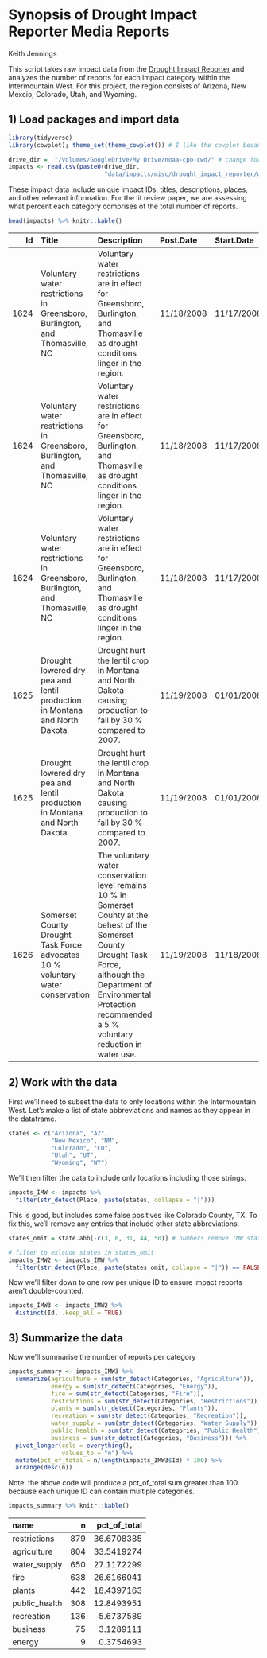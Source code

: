 Synopsis of Drought Impact Reporter Media Reports
================
Keith Jennings

This script takes raw impact data from the [Drought Impact
Reporter](https://droughtreporter.unl.edu/map/) and analyzes the number
of reports for each impact category within the Intermountain West. For
this project, the region consists of Arizona, New Mexcio, Colorado,
Utah, and Wyoming.

## 1\) Load packages and import data

``` r
library(tidyverse)
library(cowplot); theme_set(theme_cowplot()) # I like the cowplot because it makes plot pretty
```

``` r
drive_dir =  "/Volumes/GoogleDrive/My Drive/noaa-cpo-cwd/" # change for local machine
impacts <- read.csv(paste0(drive_dir,
                           "data/impacts/misc/drought_impact_reporter/dir_impacts_from_media_all.csv"))
```

These impact data include unique impact IDs, titles, descriptions,
places, and other relevant information. For the lit review paper, we are
assessing what percent each category comprises of the total number of
reports.

``` r
head(impacts) %>% knitr::kable()
```

|   Id | Title                                                                          | Description                                                                                                                                                                                                                             | Post.Date  | Start.Date | End.Date   | Level  | FIPS     | Place              | Categories                                             | X  |
| ---: | :----------------------------------------------------------------------------- | :-------------------------------------------------------------------------------------------------------------------------------------------------------------------------------------------------------------------------------------- | :--------- | :--------- | :--------- | :----- | :------- | :----------------- | :----------------------------------------------------- | :- |
| 1624 | Voluntary water restrictions in Greensboro, Burlington, and Thomasville, NC    | Voluntary water restrictions are in effect for Greensboro, Burlington, and Thomasville as drought conditions linger in the region.                                                                                                      | 11/18/2008 | 11/17/2008 |            | city   | 37-09060 | Burlington,NC      | Water Supply & Quality,Relief, Response & Restrictions | NA |
| 1624 | Voluntary water restrictions in Greensboro, Burlington, and Thomasville, NC    | Voluntary water restrictions are in effect for Greensboro, Burlington, and Thomasville as drought conditions linger in the region.                                                                                                      | 11/18/2008 | 11/17/2008 |            | city   | 37-28000 | Greensboro,NC      | Water Supply & Quality,Relief, Response & Restrictions | NA |
| 1624 | Voluntary water restrictions in Greensboro, Burlington, and Thomasville, NC    | Voluntary water restrictions are in effect for Greensboro, Burlington, and Thomasville as drought conditions linger in the region.                                                                                                      | 11/18/2008 | 11/17/2008 |            | city   | 37-67420 | Thomasville,NC     | Water Supply & Quality,Relief, Response & Restrictions | NA |
| 1625 | Drought lowered dry pea and lentil production in Montana and North Dakota      | Drought hurt the lentil crop in Montana and North Dakota causing production to fall by 30 % compared to 2007.                                                                                                                           | 11/19/2008 | 01/01/2008 | 11/19/2008 | state  | 30       | Montana            | Agriculture                                            | NA |
| 1625 | Drought lowered dry pea and lentil production in Montana and North Dakota      | Drought hurt the lentil crop in Montana and North Dakota causing production to fall by 30 % compared to 2007.                                                                                                                           | 11/19/2008 | 01/01/2008 | 11/19/2008 | state  | 38       | North Dakota       | Agriculture                                            | NA |
| 1626 | Somerset County Drought Task Force advocates 10 % voluntary water conservation | The voluntary water conservation level remains 10 % in Somerset County at the behest of the Somerset County Drought Task Force, although the Department of Environmental Protection recommended a 5 % voluntary reduction in water use. | 11/19/2008 | 11/18/2008 |            | county | 42111    | Somerset County,PA | Water Supply & Quality,Relief, Response & Restrictions | NA |

## 2\) Work with the data

First we’ll need to subset the data to only locations within the
Intermountain West. Let’s make a list of state abbreviations and names
as they appear in the dataframe.

``` r
states <- c("Arizona", "AZ",
            "New Mexico", "NM",
            "Colorado", "CO",
            "Utah", "UT",
            "Wyoming", "WY")
```

We’ll then filter the data to include only locations including those
strings.

``` r
impacts_IMW <- impacts %>% 
  filter(str_detect(Place, paste(states, collapse = "|")))
```

This is good, but includes some false positives like Colorado County,
TX. To fix this, we’ll remove any entries that include other state
abbreviations.

``` r
states_omit = state.abb[-c(3, 6, 31, 44, 50)] # numbers remove IMW states from vector

# filter to exlcude states in states_omit
impacts_IMW2 <- impacts_IMW %>% 
  filter(str_detect(Place, paste(states_omit, collapse = "|")) == FALSE)
```

Now we’ll filter down to one row per unique ID to ensure impact reports
aren’t double-counted.

``` r
impacts_IMW3 <- impacts_IMW2 %>% 
  distinct(Id, .keep_all = TRUE)
```

## 3\) Summarize the data

Now we’ll summarise the number of reports per category

``` r
impacts_summary <- impacts_IMW3 %>% 
  summarize(agriculture = sum(str_detect(Categories, "Agriculture")),
            energy = sum(str_detect(Categories, "Energy")),
            fire = sum(str_detect(Categories, "Fire")),
            restrictions = sum(str_detect(Categories, "Restrictions")),
            plants = sum(str_detect(Categories, "Plants")),
            recreation = sum(str_detect(Categories, "Recreation")),
            water_supply = sum(str_detect(Categories, "Water Supply")),
            public_health = sum(str_detect(Categories, "Public Health")),
            business = sum(str_detect(Categories, "Business"))) %>% 
  pivot_longer(cols = everything(),
               values_to = "n") %>% 
  mutate(pct_of_total = n/length(impacts_IMW3$Id) * 100) %>% 
  arrange(desc(n))
```

Note: the above code will produce a pct\_of\_total sum greater than 100
because each unique ID can contain multiple categories.

``` r
impacts_summary %>% knitr::kable()
```

| name           |   n | pct\_of\_total |
| :------------- | --: | -------------: |
| restrictions   | 879 |     36.6708385 |
| agriculture    | 804 |     33.5419274 |
| water\_supply  | 650 |     27.1172299 |
| fire           | 638 |     26.6166041 |
| plants         | 442 |     18.4397163 |
| public\_health | 308 |     12.8493951 |
| recreation     | 136 |      5.6737589 |
| business       |  75 |      3.1289111 |
| energy         |   9 |      0.3754693 |
